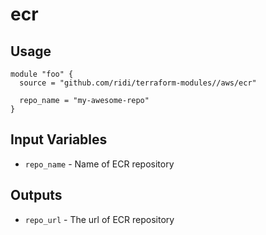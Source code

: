 # ecr

## Usage
```hcl
module "foo" {
  source = "github.com/ridi/terraform-modules//aws/ecr"
  
  repo_name = "my-awesome-repo"
}
```

## Input Variables
- `repo_name` - Name of ECR repository

## Outputs
- `repo_url` - The url of ECR repository
